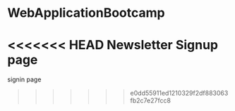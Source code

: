 # WebApplicationBootcamp
<<<<<<< HEAD
Newsletter Signup page 
=======
signin page
>>>>>>> e0dd55911ed1210329f2df883063fb2c7e27fcc8
